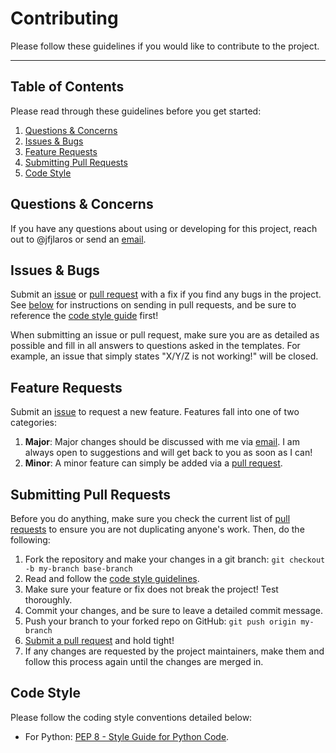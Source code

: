 # Contributing
Please follow these guidelines if you would like to contribute to the project.

---

## Table of Contents
Please read through these guidelines before you get started:

1. [Questions & Concerns](#questions--concerns)
2. [Issues & Bugs](#issues--bugs)
3. [Feature Requests](#feature-requests)
4. [Submitting Pull Requests](#submitting-pull-requests)
5. [Code Style](#code-style)

## Questions & Concerns
If you have any questions about using or developing for this project, reach out
to @jfjlaros or send an [email][email].

## Issues & Bugs
Submit an [issue][issues] or [pull request][compare] with a fix if you find any
bugs in the project. See [below](#submitting-pull-requests) for instructions on
sending in pull requests, and be sure to reference the [code style
guide](#code-style) first!

When submitting an issue or pull request, make sure you are as detailed as
possible and fill in all answers to questions asked in the templates. For
example, an issue that simply states "X/Y/Z is not working!" will be closed.

## Feature Requests
Submit an [issue][issues] to request a new feature. Features fall into one of
two categories:

1. **Major**: Major changes should be discussed with me via [email][email]. I am
   always open to suggestions and will get back to you as soon as I can!
2. **Minor**: A minor feature can simply be added via a [pull request][compare].

## Submitting Pull Requests
Before you do anything, make sure you check the current list of [pull
requests][pull] to ensure you are not duplicating anyone's work. Then, do the
following:

1. Fork the repository and make your changes in a git branch: `git checkout -b
   my-branch base-branch`
2. Read and follow the [code style guidelines](#code-style).
3. Make sure your feature or fix does not break the project! Test thoroughly.
4. Commit your changes, and be sure to leave a detailed commit message.
5. Push your branch to your forked repo on GitHub: `git push origin my-branch`
6. [Submit a pull request][compare] and hold tight!
7. If any changes are requested by the project maintainers, make them and
   follow this process again until the changes are merged in.

## Code Style
Please follow the coding style conventions detailed below:

- For Python: [PEP 8 - Style Guide for Python Code][pep8].


[email]: mailto:j.f.j.laros@lumc.nl
[issues]: https://github.com/jfjlaros/tssv/issues/new
[compare]: https://github.com/jfjlaros/tssv/compare
[pull]: https://github.com/jfjlaros/tssv/pulls
[pep8]: https://www.python.org/dev/peps/pep-0008/
